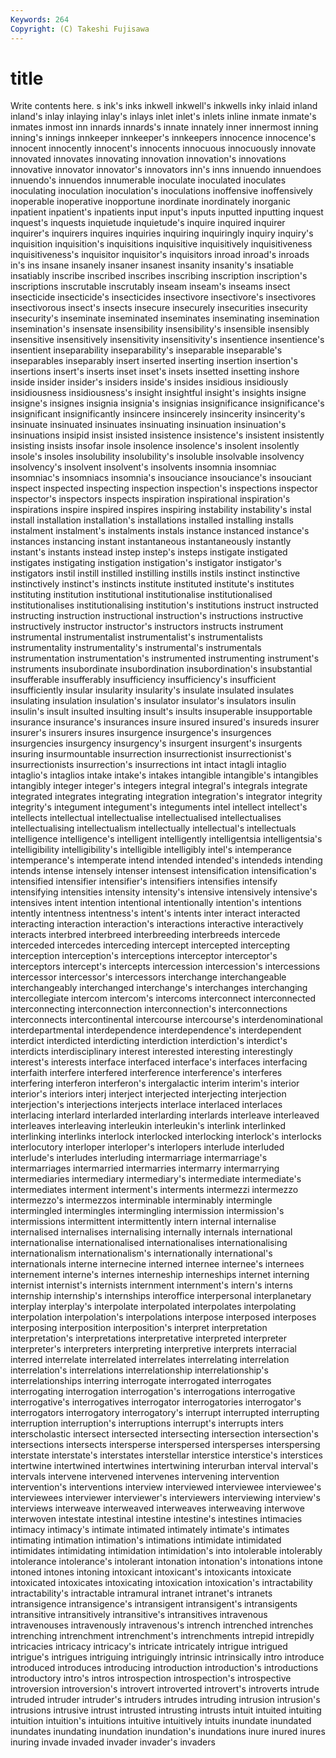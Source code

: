 ```yaml
---
Keywords: 264 
Copyright: (C) Takeshi Fujisawa
---
```


# title

Write contents here.
s ink's
inks inkwell inkwell's inkwells inky inlaid inland inland's inlay inlaying
inlay's inlays inlet inlet's inlets inline inmate inmate's inmates inmost
inn innards innards's innate innately inner innermost inning inning's innings
innkeeper innkeeper's innkeepers innocence innocence's innocent innocently innocent's innocents innocuous
innocuously innovate innovated innovates innovating innovation innovation's innovations innovative innovator
innovator's innovators inn's inns innuendo innuendoes innuendo's innuendos innumerable inoculate
inoculated inoculates inoculating inoculation inoculation's inoculations inoffensive inoffensively inoperable inoperative
inopportune inordinate inordinately inorganic inpatient inpatient's inpatients input input's inputs
inputted inputting inquest inquest's inquests inquietude inquietude's inquire inquired inquirer
inquirer's inquirers inquires inquiries inquiring inquiringly inquiry inquiry's inquisition inquisition's
inquisitions inquisitive inquisitively inquisitiveness inquisitiveness's inquisitor inquisitor's inquisitors inroad inroad's
inroads in's ins insane insanely insaner insanest insanity insanity's insatiable
insatiably inscribe inscribed inscribes inscribing inscription inscription's inscriptions inscrutable inscrutably
inseam inseam's inseams insect insecticide insecticide's insecticides insectivore insectivore's insectivores
insectivorous insect's insects insecure insecurely insecurities insecurity insecurity's inseminate inseminated
inseminates inseminating insemination insemination's insensate insensibility insensibility's insensible insensibly insensitive
insensitively insensitivity insensitivity's insentience insentience's insentient inseparability inseparability's inseparable inseparable's
inseparables inseparably insert inserted inserting insertion insertion's insertions insert's inserts
inset inset's insets insetted insetting inshore inside insider insider's insiders
inside's insides insidious insidiously insidiousness insidiousness's insight insightful insight's insights
insigne insigne's insignes insignia insignia's insignias insignificance insignificance's insignificant insignificantly
insincere insincerely insincerity insincerity's insinuate insinuated insinuates insinuating insinuation insinuation's
insinuations insipid insist insisted insistence insistence's insistent insistently insisting insists
insofar insole insolence insolence's insolent insolently insole's insoles insolubility insolubility's
insoluble insolvable insolvency insolvency's insolvent insolvent's insolvents insomnia insomniac insomniac's
insomniacs insomnia's insouciance insouciance's insouciant inspect inspected inspecting inspection inspection's
inspections inspector inspector's inspectors inspects inspiration inspirational inspiration's inspirations inspire
inspired inspires inspiring instability instability's instal install installation installation's installations
installed installing installs instalment instalment's instalments instals instance instanced instance's
instances instancing instant instantaneous instantaneously instantly instant's instants instead instep
instep's insteps instigate instigated instigates instigating instigation instigation's instigator instigator's
instigators instil instill instilled instilling instills instils instinct instinctive instinctively
instinct's instincts institute instituted institute's institutes instituting institution institutional institutionalise
institutionalised institutionalises institutionalising institution's institutions instruct instructed instructing instruction instructional
instruction's instructions instructive instructively instructor instructor's instructors instructs instrument instrumental
instrumentalist instrumentalist's instrumentalists instrumentality instrumentality's instrumental's instrumentals instrumentation instrumentation's instrumented
instrumenting instrument's instruments insubordinate insubordination insubordination's insubstantial insufferable insufferably insufficiency
insufficiency's insufficient insufficiently insular insularity insularity's insulate insulated insulates insulating
insulation insulation's insulator insulator's insulators insulin insulin's insult insulted insulting
insult's insults insuperable insupportable insurance insurance's insurances insure insured insured's
insureds insurer insurer's insurers insures insurgence insurgence's insurgences insurgencies insurgency
insurgency's insurgent insurgent's insurgents insuring insurmountable insurrection insurrectionist insurrectionist's insurrectionists
insurrection's insurrections int intact intagli intaglio intaglio's intaglios intake intake's
intakes intangible intangible's intangibles intangibly integer integer's integers integral integral's
integrals integrate integrated integrates integrating integration integration's integrator integrity integrity's
integument integument's integuments intel intellect intellect's intellects intellectual intellectualise intellectualised
intellectualises intellectualising intellectualism intellectually intellectual's intellectuals intelligence intelligence's intelligent intelligently
intelligentsia intelligentsia's intelligibility intelligibility's intelligible intelligibly intel's intemperance intemperance's intemperate
intend intended intended's intendeds intending intends intense intensely intenser intensest
intensification intensification's intensified intensifier intensifier's intensifiers intensifies intensify intensifying intensities
intensity intensity's intensive intensively intensive's intensives intent intention intentional intentionally
intention's intentions intently intentness intentness's intent's intents inter interact interacted
interacting interaction interaction's interactions interactive interactively interacts interbred interbreed interbreeding
interbreeds intercede interceded intercedes interceding intercept intercepted intercepting interception interception's
interceptions interceptor interceptor's interceptors intercept's intercepts intercession intercession's intercessions intercessor
intercessor's intercessors interchange interchangeable interchangeably interchanged interchange's interchanges interchanging intercollegiate
intercom intercom's intercoms interconnect interconnected interconnecting interconnection interconnection's interconnections interconnects
intercontinental intercourse intercourse's interdenominational interdepartmental interdependence interdependence's interdependent interdict interdicted
interdicting interdiction interdiction's interdict's interdicts interdisciplinary interest interested interesting interestingly
interest's interests interface interfaced interface's interfaces interfacing interfaith interfere interfered
interference interference's interferes interfering interferon interferon's intergalactic interim interim's interior
interior's interiors interj interject interjected interjecting interjection interjection's interjections interjects
interlace interlaced interlaces interlacing interlard interlarded interlarding interlards interleave interleaved
interleaves interleaving interleukin interleukin's interlink interlinked interlinking interlinks interlock interlocked
interlocking interlock's interlocks interlocutory interloper interloper's interlopers interlude interluded interlude's
interludes interluding intermarriage intermarriage's intermarriages intermarried intermarries intermarry intermarrying intermediaries
intermediary intermediary's intermediate intermediate's intermediates interment interment's interments intermezzi intermezzo
intermezzo's intermezzos interminable interminably intermingle intermingled intermingles intermingling intermission intermission's
intermissions intermittent intermittently intern internal internalise internalised internalises internalising internally
internals international internationalise internationalised internationalises internationalising internationalism internationalism's internationally international's
internationals interne internecine interned internee internee's internees internement interne's internes
interneship interneships internet interning internist internist's internists internment internment's intern's
interns internship internship's internships interoffice interpersonal interplanetary interplay interplay's interpolate
interpolated interpolates interpolating interpolation interpolation's interpolations interpose interposed interposes interposing
interposition interposition's interpret interpretation interpretation's interpretations interpretative interpreted interpreter interpreter's
interpreters interpreting interpretive interprets interracial interred interrelate interrelated interrelates interrelating
interrelation interrelation's interrelations interrelationship interrelationship's interrelationships interring interrogate interrogated interrogates
interrogating interrogation interrogation's interrogations interrogative interrogative's interrogatives interrogator interrogatories interrogator's
interrogators interrogatory interrogatory's interrupt interrupted interrupting interruption interruption's interruptions interrupt's
interrupts inters interscholastic intersect intersected intersecting intersection intersection's intersections intersects
intersperse interspersed intersperses interspersing interstate interstate's interstates interstellar interstice interstice's
interstices intertwine intertwined intertwines intertwining interurban interval interval's intervals intervene
intervened intervenes intervening intervention intervention's interventions interview interviewed interviewee interviewee's
interviewees interviewer interviewer's interviewers interviewing interview's interviews interweave interweaved interweaves
interweaving interwove interwoven intestate intestinal intestine intestine's intestines intimacies intimacy
intimacy's intimate intimated intimately intimate's intimates intimating intimation intimation's intimations
intimidate intimidated intimidates intimidating intimidation intimidation's into intolerable intolerably intolerance
intolerance's intolerant intonation intonation's intonations intone intoned intones intoning intoxicant
intoxicant's intoxicants intoxicate intoxicated intoxicates intoxicating intoxication intoxication's intractability intractability's
intractable intramural intranet intranet's intranets intransigence intransigence's intransigent intransigent's intransigents
intransitive intransitively intransitive's intransitives intravenous intravenouses intravenously intravenous's intrench intrenched
intrenches intrenching intrenchment intrenchment's intrenchments intrepid intrepidly intricacies intricacy intricacy's
intricate intricately intrigue intrigued intrigue's intrigues intriguing intriguingly intrinsic intrinsically
intro introduce introduced introduces introducing introduction introduction's introductions introductory intro's
intros introspection introspection's introspective introversion introversion's introvert introverted introvert's introverts
intrude intruded intruder intruder's intruders intrudes intruding intrusion intrusion's intrusions
intrusive intrust intrusted intrusting intrusts intuit intuited intuiting intuition intuition's
intuitions intuitive intuitively intuits inundate inundated inundates inundating inundation inundation's
inundations inure inured inures inuring invade invaded invader invader's invaders

